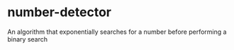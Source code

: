 # number-detector
An algorithm that exponentially searches for a number before performing a binary search
